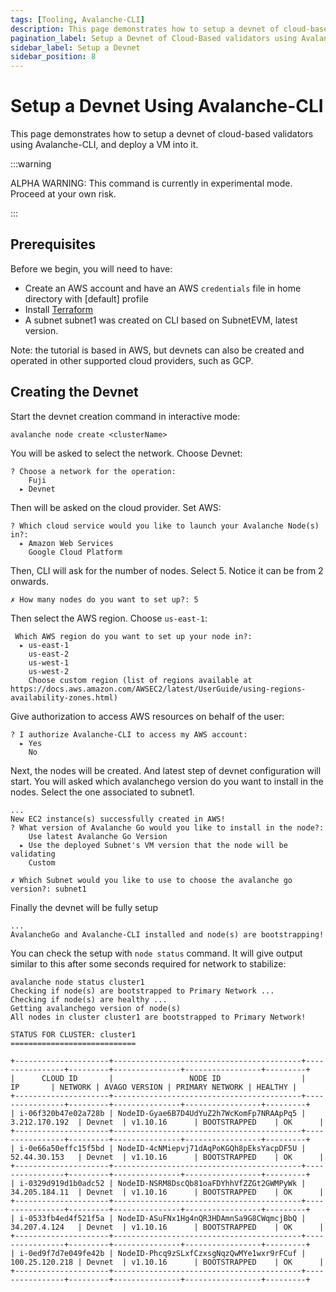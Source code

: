 ```yaml
---
tags: [Tooling, Avalanche-CLI]
description: This page demonstrates how to setup a devnet of cloud-based validators using the Avalanche-CLI.
pagination_label: Setup a Devnet of Cloud-Based validators using Avalanche-CLI
sidebar_label: Setup a Devnet
sidebar_position: 8
---
```


# Setup a Devnet Using Avalanche-CLI

This page demonstrates how to setup a devnet of cloud-based validators using Avalanche-CLI, 
and deploy a VM into it.

:::warning

ALPHA WARNING: This command is currently in experimental mode. Proceed at your own risk.

:::

## Prerequisites

Before we begin, you will need to have:

- Create an AWS account and have an AWS `credentials` file in home directory with [default] profile
- Install [Terraform](https://developer.hashicorp.com/terraform/tutorials/aws-get-started/install-cli)
- A subnet subnet1 was created on CLI based on SubnetEVM, latest version.

Note: the tutorial is based in AWS, but devnets can also be created and operated in other supported
cloud providers, such as GCP.

## Creating the Devnet

Start the devnet creation command in interactive mode:

```shell
avalanche node create <clusterName>
```

You will be asked to select the network. Choose Devnet:

```
? Choose a network for the operation:
    Fuji
  ▸ Devnet
```

Then will be asked on the cloud provider. Set AWS:

```
? Which cloud service would you like to launch your Avalanche Node(s) in?:
  ▸ Amazon Web Services
    Google Cloud Platform
```

Then, CLI will ask for the number of nodes. Select 5. Notice it can be from 2 onwards.

```
✗ How many nodes do you want to set up?: 5
```

Then select the AWS region. Choose `us-east-1`:

```
 Which AWS region do you want to set up your node in?:
  ▸ us-east-1
    us-east-2
    us-west-1
    us-west-2
    Choose custom region (list of regions available at https://docs.aws.amazon.com/AWSEC2/latest/UserGuide/using-regions-availability-zones.html)
```

Give authorization to access AWS resources on behalf of the user:

```
? I authorize Avalanche-CLI to access my AWS account:
  ▸ Yes
    No
```

Next, the nodes will be created. And latest step of devnet configuration will start.
You will asked which avalanchego version do you want to install in the nodes. Select
the one associated to subnet1.

```
...
New EC2 instance(s) successfully created in AWS!
? What version of Avalanche Go would you like to install in the node?:
    Use latest Avalanche Go Version
  ▸ Use the deployed Subnet's VM version that the node will be validating
    Custom
```

```
✗ Which Subnet would you like to use to choose the avalanche go version?: subnet1
```

Finally the devnet will be fully setup

```
...
AvalancheGo and Avalanche-CLI installed and node(s) are bootstrapping!
```

You can check the setup with `node status` command. It will give output similar to this after
some seconds required for network to stabilize:

```
avalanche node status cluster1
Checking if node(s) are bootstrapped to Primary Network ...
Checking if node(s) are healthy ...
Getting avalanchego version of node(s)
All nodes in cluster cluster1 are bootstrapped to Primary Network!

STATUS FOR CLUSTER: cluster1
============================

+---------------------+------------------------------------------+----------------+---------+---------------+-----------------+---------+
|      CLOUD ID       |                 NODE ID                  |       IP       | NETWORK | AVAGO VERSION | PRIMARY NETWORK | HEALTHY |
+---------------------+------------------------------------------+----------------+---------+---------------+-----------------+---------+
| i-06f320b47e02a728b | NodeID-Gyae6B7D4UdYuZ2h7WcKomFp7NRAApPq5 | 3.212.170.192  | Devnet  | v1.10.16      | BOOTSTRAPPED    | OK      |
+---------------------+------------------------------------------+----------------+---------+---------------+-----------------+---------+
| i-0e66a50effc15f5bd | NodeID-4cNMiepvj71dAqPoKGQh8pEksYacpDF5U | 52.44.30.153   | Devnet  | v1.10.16      | BOOTSTRAPPED    | OK      |
+---------------------+------------------------------------------+----------------+---------+---------------+-----------------+---------+
| i-0329d919d1b0adc52 | NodeID-NSRM8DscQb81oaFDYhhVfZZGt2GWMPyWk | 34.205.184.11  | Devnet  | v1.10.16      | BOOTSTRAPPED    | OK      |
+---------------------+------------------------------------------+----------------+---------+---------------+-----------------+---------+
| i-0533fb4ed4f521f5a | NodeID-ASuFNx1Hg4nQR3HDAmnSa9G8CWqmcjBbQ | 34.207.4.124   | Devnet  | v1.10.16      | BOOTSTRAPPED    | OK      |
+---------------------+------------------------------------------+----------------+---------+---------------+-----------------+---------+
| i-0ed9f7d7e049fe42b | NodeID-Phcq9zSLxfCzxsgNqzQwMYe1wxr9rFCuf | 100.25.120.218 | Devnet  | v1.10.16      | BOOTSTRAPPED    | OK      |
+---------------------+------------------------------------------+----------------+---------+---------------+-----------------+---------+
```



